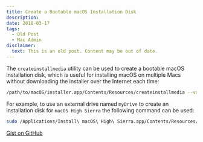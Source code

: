 ```yaml
---
title: Create a Bootable macOS Installation Disk
description:
date: 2018-03-17
tags:
  - Old Post
  - Mac Admin
disclaimer:
  text: This is an old post. Content may be out of date.
---
```


The `createinstallmedia` utility can be used to create a bootable macOS installation disk, which is useful for installing macOS on multiple Macs without downloading the installer over the Internet each time:

```bash
/path/to/macOS/installer.app/Contents/Resources/createinstallmedia --volume /path/to/installation/media/volume --applicationpath /path/to/macOS/installer.app --nointeraction
```

For example, to use an external drive named `myDrive` to create an installation disk for `macOS High Sierra` the following command can be used:

```bash
sudo /Applications/Install\ macOS\ High\ Sierra.app/Contents/Resources/createinstallmedia --volume /Volumes/myDrive --applicationpath /Applications/Install\ macOS\ High\ Sierra.app --nointeraction
```

[Gist on GitHub](https://gist.github.com/lucascantor/709ceb0d31e84cd42c46400f7c7f0fb4)
